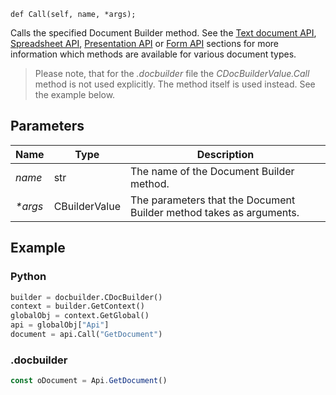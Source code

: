 `def Call(self, name, *args);`

Calls the specified Document Builder method. See the [Text document API](../../../../../Office%20API/Office%20API/Text%20Document%20API/index.md), [Spreadsheet API](../../../../../Office%20API/Office%20API/Spreadsheet%20API/index.md), [Presentation API](../../../../../Office%20API/Office%20API/Presentation%20API/index.md) or [Form API](../../../../../Office%20API/Office%20API/Form%20API/index.md) sections for more information which methods are available for various document types.

> Please note, that for the *.docbuilder* file the *CDocBuilderValue.Call* method is not used explicitly. The method itself is used instead. See the example below.

## Parameters

| Name     | Type          | Description                                                         |
| -------- | ------------- | ------------------------------------------------------------------- |
| *name*   | str           | The name of the Document Builder method.                            |
| *\*args* | CBuilderValue | The parameters that the Document Builder method takes as arguments. |

## Example

### Python

``` py
builder = docbuilder.CDocBuilder()
context = builder.GetContext()
globalObj = context.GetGlobal()
api = globalObj["Api"]
document = api.Call("GetDocument")
```

### .docbuilder

```ts
const oDocument = Api.GetDocument()
```
